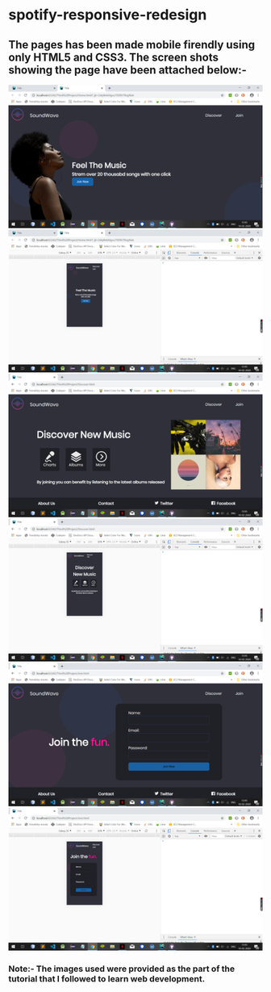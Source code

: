 # spotify-responsive-redesign

## The pages has been made mobile firendly using only HTML5 and CSS3. The screen shots showing the page have been attached below:-
<img src="ScreenShots/Screenshot 1.png">
<img src="ScreenShots/Screenshot 2.png">
<img src="ScreenShots/Screenshot 3.png">
<img src="ScreenShots/Screenshot 4.png">
<img src="ScreenShots/Screenshot 5.png">
<img src="ScreenShots/Screenshot 6.png">

### Note:- The images used were provided as the part of the tutorial that I followed to learn web development.
